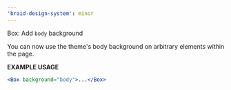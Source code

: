 ```yaml
---
'braid-design-system': minor
---
```


Box: Add `body` background

You can now use the theme's body background on arbitrary elements within the page.

**EXAMPLE USAGE**

```jsx
<Box background="body">...</Box>
```
